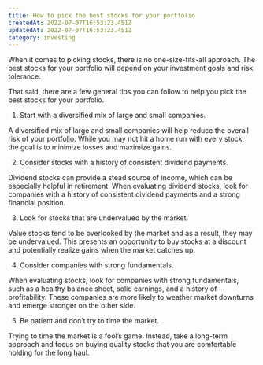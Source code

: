 ```yaml
---
title: How to pick the best stocks for your portfolio
createdAt: 2022-07-07T16:53:23.451Z
updatedAt: 2022-07-07T16:53:23.451Z
category: investing
---
```


When it comes to picking stocks, there is no one-size-fits-all approach. The best stocks for your portfolio will depend on your investment goals and risk tolerance.

That said, there are a few general tips you can follow to help you pick the best stocks for your portfolio.

1. Start with a diversified mix of large and small companies.

A diversified mix of large and small companies will help reduce the overall risk of your portfolio. While you may not hit a home run with every stock, the goal is to minimize losses and maximize gains.

2. Consider stocks with a history of consistent dividend payments.

Dividend stocks can provide a stead source of income, which can be especially helpful in retirement. When evaluating dividend stocks, look for companies with a history of consistent dividend payments and a strong financial position.

3. Look for stocks that are undervalued by the market.

Value stocks tend to be overlooked by the market and as a result, they may be undervalued. This presents an opportunity to buy stocks at a discount and potentially realize gains when the market catches up.

4. Consider companies with strong fundamentals.

When evaluating stocks, look for companies with strong fundamentals, such as a healthy balance sheet, solid earnings, and a history of profitability. These companies are more likely to weather market downturns and emerge stronger on the other side.

5. Be patient and don’t try to time the market.

Trying to time the market is a fool’s game. Instead, take a long-term approach and focus on buying quality stocks that you are comfortable holding for the long haul.
